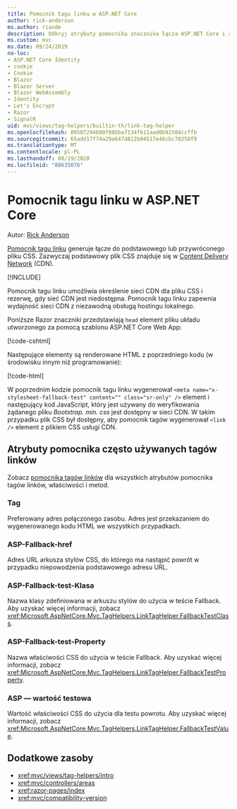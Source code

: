 ```yaml
---
title: Pomocnik tagu linku w ASP.NET Core
author: rick-anderson
ms.author: riande
description: Odkryj atrybuty pomocnika znacznika łącza ASP.NET Core i rolę, jaką każdy atrybut odgrywa w rozszerzeniu zachowania taga HTML tag.
ms.custom: mvc
ms.date: 09/24/2019
no-loc:
- ASP.NET Core Identity
- cookie
- Cookie
- Blazor
- Blazor Server
- Blazor WebAssembly
- Identity
- Let's Encrypt
- Razor
- SignalR
uid: mvc/views/tag-helpers/builtin-th/link-tag-helper
ms.openlocfilehash: 09507294b90f08bbaf134f611aad0b91504ccffb
ms.sourcegitcommit: 65add17f74a29a647d812b04517e46cbc78258f9
ms.translationtype: MT
ms.contentlocale: pl-PL
ms.lasthandoff: 08/19/2020
ms.locfileid: "88635076"
---
```

# <a name="link-tag-helper-in-aspnet-core"></a>Pomocnik tagu linku w ASP.NET Core

Autor: [Rick Anderson](https://twitter.com/RickAndMSFT)

[Pomocnik tagu linku](xref:Microsoft.AspNetCore.Mvc.TagHelpers.LinkTagHelper) generuje łącze do podstawowego lub przywróconego pliku CSS. Zazwyczaj podstawowy plik CSS znajduje się w [Content Delivery Network](/office365/enterprise/content-delivery-networks#what-exactly-is-a-cdn) (CDN).

[!INCLUDE[](~/includes/cdn.md)]

Pomocnik tagu linku umożliwia określenie sieci CDN dla pliku CSS i rezerwę, gdy sieć CDN jest niedostępna. Pomocnik tagu linku zapewnia wydajność sieci CDN z niezawodną obsługą hostingu lokalnego.

Poniższe Razor znaczniki przedstawiają `head` element pliku układu utworzonego za pomocą szablonu ASP.NET Core Web App:

[!code-cshtml[](link-tag-helper/sample/_Layout.cshtml?name=snippet)]

Następujące elementy są renderowane HTML z poprzedniego kodu (w środowisku innym niż programowanie):

[!code-html[](link-tag-helper/sample/HtmlPage1.html)]

W poprzednim kodzie pomocnik tagu linku wygenerował `<meta name="x-stylesheet-fallback-test" content="" class="sr-only" />` element i następujący kod JavaScript, który jest używany do weryfikowania żądanego pliku *Bootstrap. min. css* jest dostępny w sieci CDN. W takim przypadku plik CSS był dostępny, aby pomocnik tagów wygenerował `<link />` element z plikiem CSS usługi CDN.

## <a name="commonly-used-link-tag-helper-attributes"></a>Atrybuty pomocnika często używanych tagów linków

Zobacz [pomocnika tagów linków](xref:Microsoft.AspNetCore.Mvc.TagHelpers.LinkTagHelper)  dla wszystkich atrybutów pomocnika tagów linków, właściwości i metod.

### <a name="href"></a>Tag

Preferowany adres połączonego zasobu. Adres jest przekazaniem do wygenerowanego kodu HTML we wszystkich przypadkach.

### <a name="asp-fallback-href"></a>ASP-Fallback-href

Adres URL arkusza stylów CSS, do którego ma nastąpić powrót w przypadku niepowodzenia podstawowego adresu URL.

### <a name="asp-fallback-test-class"></a>ASP-Fallback-test-Klasa

Nazwa klasy zdefiniowana w arkuszu stylów do użycia w teście Fallback. Aby uzyskać więcej informacji, zobacz <xref:Microsoft.AspNetCore.Mvc.TagHelpers.LinkTagHelper.FallbackTestClass>.

### <a name="asp-fallback-test-property"></a>ASP-Fallback-test-Property

Nazwa właściwości CSS do użycia w teście Fallback. Aby uzyskać więcej informacji, zobacz <xref:Microsoft.AspNetCore.Mvc.TagHelpers.LinkTagHelper.FallbackTestProperty>.

### <a name="asp-fallback-test-value"></a>ASP — wartość testowa

Wartość właściwości CSS do użycia dla testu powrotu. Aby uzyskać więcej informacji, zobacz <xref:Microsoft.AspNetCore.Mvc.TagHelpers.LinkTagHelper.FallbackTestValue>.

## <a name="additional-resources"></a>Dodatkowe zasoby

* <xref:mvc/views/tag-helpers/intro>
* <xref:mvc/controllers/areas>
* <xref:razor-pages/index>
* <xref:mvc/compatibility-version>
